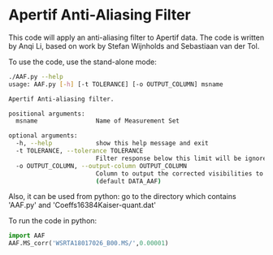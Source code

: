 # Apertif Anti-Aliasing Filter

This code will apply an anti-aliasing filter to Apertif data. The code is written by Anqi Li, based on work by Stefan Wijnholds and Sebastiaan van der Tol.

To use the code, use the stand-alone mode:

```bash
./AAF.py --help
usage: AAF.py [-h] [-t TOLERANCE] [-o OUTPUT_COLUMN] msname

Apertif Anti-aliasing filter.

positional arguments:
  msname                Name of Measurement Set

optional arguments:
  -h, --help            show this help message and exit
  -t TOLERANCE, --tolerance TOLERANCE
                        Filter response below this limit will be ignored
  -o OUTPUT_COLUMN, --output-column OUTPUT_COLUMN
                        Column to output the corrected visibilities to
                        (default DATA_AAF)
```

Also, it can be used from python: go to the directory which contains  'AAF.py' and 'Coeffs16384Kaiser-quant.dat'

To run the code in python: 
```python
import AAF
AAF.MS_corr('WSRTA18017026_B00.MS/',0.00001)
```